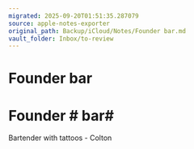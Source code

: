 ```yaml
---
migrated: 2025-09-20T01:51:35.287079
source: apple-notes-exporter
original_path: Backup/iCloud/Notes/Founder bar.md
vault_folder: Inbox/to-review
---
```

# Founder bar

# Founder # bar# 

Bartender with tattoos - Colton 
